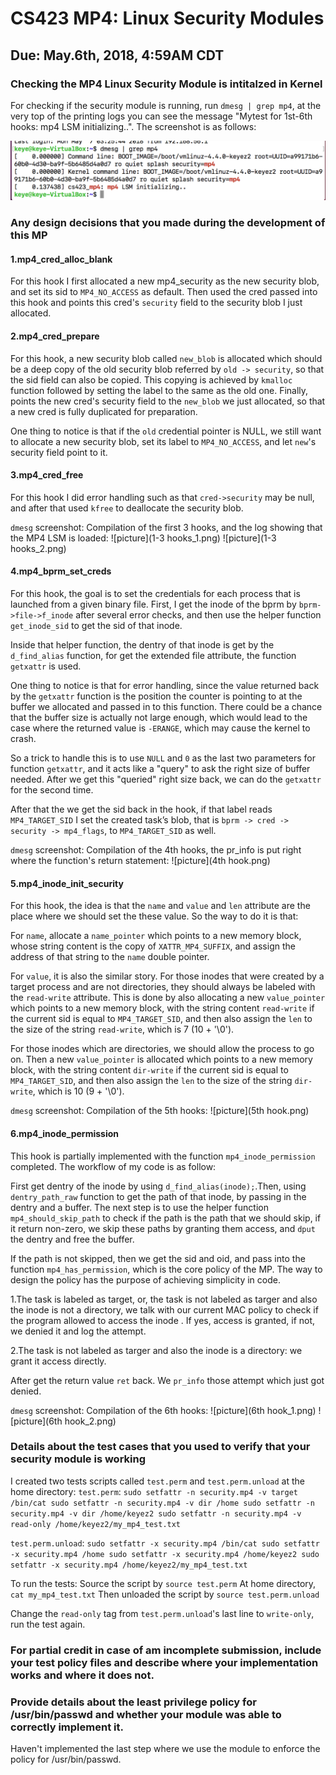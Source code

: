 # CS423 MP4: Linux Security Modules
## Due: May.6th, 2018, 4:59AM CDT

### Checking the MP4 Linux Security Module is intitalzed in Kernel
For checking if the security module is running, run `dmesg | grep mp4`, at the very top of the printing logs you can see the message "Mytest for 1st-6th hooks: mp4 LSM initializing..". The screenshot is as follows:

![picture](lsm_loaded.png)


### Any design decisions that you made during the development of this MP

#### 1.mp4_cred_alloc_blank
For this hook I first allocated a new mp4_security as the new security blob, and set its sid to `MP4_NO_ACCESS` as default. Then used the cred passed into this hook and points this cred's `security` field to the security blob I just allocated.

#### 2.mp4_cred_prepare
For this hook, a new security blob called `new_blob` is allocated which should be a deep copy of the old security blob referred by `old -> security`, so that the sid field can also be copied. This copying is achieved by `kmalloc` function followed by setting the label to the same as the old one. Finally, points the new cred's security field to the  `new_blob` we just allocated, so that a new cred is fully duplicated for preparation.

One thing to notice is that if the `old` credential pointer is NULL, we still want to allocate a new security blob, set its label to `MP4_NO_ACCESS`, and let `new`'s security field point to it.  

#### 3.mp4_cred_free
For this hook I did error handling such as that `cred->security` may be null, and after that used `kfree` to deallocate the security blob.

`dmesg` screenshot: Compilation of the first 3 hooks, and the log showing that the MP4 LSM is loaded:
![picture](1-3 hooks_1.png)
![picture](1-3 hooks_2.png)

#### 4.mp4_bprm_set_creds
For this hook, the goal is to set the credentials for each process that is launched from a given binary file. First, I get the inode of the bprm by `bprm->file->f_inode` after several error checks, and then use the helper function `get_inode_sid` to get the sid of that inode.

Inside that helper function, the dentry of that inode is get by the `d_find_alias` function, for get the extended file attribute, the function `getxattr` is used.

One thing to notice is that for error handling, since the value returned back by the `getxattr` function is the position the counter is pointing to at the buffer we allocated and passed in to this function. There could be a chance that the buffer size is actually not large enough, which would lead to the case where the returned value is `-ERANGE`, which may cause the kernel to crash.

So a trick to handle this is to use `NULL` and `0` as the last two parameters for function `getxattr`, and it acts like a "query" to ask the right size of buffer needed. After we get this "queried" right size back, we can do the `getxattr` for the second time.

After that the we get the sid back in the hook, if that label reads `MP4_TARGET_SID`
I set the created task’s blob, that is `bprm -> cred -> security -> mp4_flags`, to `MP4_TARGET_SID` as well.

`dmesg` screenshot: Compilation of the 4th hooks, the pr_info is put right where the function's return statement:
![picture](4th hook.png)


#### 5.mp4_inode_init_security
For this hook, the idea is that the `name` and `value` and `len` attribute are the place where we should set the these value. So the way to do it is that:

For `name`, allocate a `name_pointer` which points to a new memory block, whose string content is the copy of `XATTR_MP4_SUFFIX`, and assign the address of that string to the `name` double pointer.

For `value`, it is also the similar story. For those inodes that were created by a target process and are not directories, they should always be labeled with the `read-write` attribute. This is done by also allocating a new `value_pointer` which points to a new memory block, with the string content `read-write` if the current sid is equal to `MP4_TARGET_SID`, and then also assign the `len` to the size of the string `read-write`, which is 7 (10 + '\0').

For those inodes which are directories, we should allow the process to go on. Then a new `value_pointer` is allocated which points to a new memory block, with the string content `dir-write` if the current sid is equal to `MP4_TARGET_SID`, and then also assign the `len` to the size of the string `dir-write`, which is 10 (9 + '\0').

`dmesg` screenshot: Compilation of the 5th hooks:
![picture](5th hook.png)

#### 6.mp4_inode_permission
This hook is partially implemented with the function `mp4_inode_permission` completed. The workflow of my code is as follow:

First get dentry of the inode by using `d_find_alias(inode);`.Then, using `dentry_path_raw` function to get the path of that inode, by passing in the dentry and a buffer. The next step is to use the helper function `mp4_should_skip_path` to check if the path is the path that we should skip, if it return non-zero, we skip these paths by granting them access, and `dput` the dentry and free the buffer.

If the path is not skipped, then we get the sid and oid, and pass into the function `mp4_has_permission`, which is the core policy of the MP. The way to design the policy has the purpose of achieving simplicity in code.

1.The task is labeled as target, or, the task is not labeled as targer and also the inode is not a directory, we talk with our current MAC policy to check if the program allowed to access the inode . If yes, access is granted, if not, we denied it and log the attempt.

2.The task is not labeled as targer and also the inode is a directory: we grant it access directly.

After get the return value `ret` back. We `pr_info` those attempt which just got denied.

`dmesg` screenshot: Compilation of the 6th hooks:
![picture](6th hook_1.png)
![picture](6th hook_2.png)


### Details about the test cases that you used to verify that your security module is working

I created two tests scripts called `test.perm` and `test.perm.unload` at the home directory:
`test.perm`:
`sudo setfattr -n security.mp4 -v target /bin/cat
 sudo setfattr -n security.mp4 -v dir /home
 sudo setfattr -n security.mp4 -v dir /home/keyez2
 sudo setfattr -n security.mp4 -v read-only /home/keyez2/my_mp4_test.txt`

`test.perm.unload`:
`sudo setfattr -x security.mp4 /bin/cat
 sudo setfattr -x security.mp4 /home
 sudo setfattr -x security.mp4 /home/keyez2
 sudo setfattr -x security.mp4 /home/keyez2/my_mp4_test.txt`


To run the tests:
Source the script by  `source test.perm`
At home directory, `cat my_mp4_test.txt`
Then unloaded the script by `source test.perm.unload`

Change the `read-only` tag from `test.perm.unload`'s last line to `write-only`, run the test again.


### For partial credit in case of am incomplete submission, include your test policy files and describe where your implementation works and where it does not.


### Provide details about the least privilege policy for /usr/bin/passwd and whether your module was able to correctly implement it.

Haven't implemented the last step where we use the module to enforce the policy for /usr/bin/passwd.
